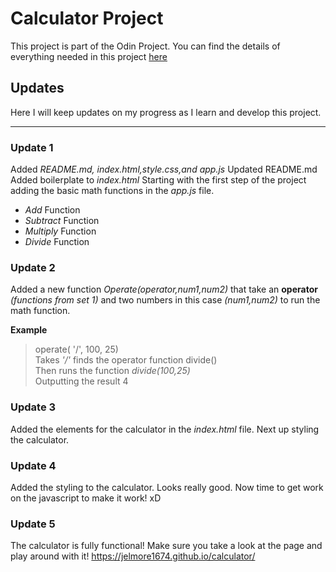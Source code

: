 <!-- @format -->

# Calculator Project

This project is part of the Odin Project. You can find the details of everything
needed in this project
[here](https://www.theodinproject.com/paths/foundations/courses/foundations/lessons/calculator)

## Updates

Here I will keep updates on my progress as I learn and develop this project.

---

### Update 1

Added _README.md, index.html,style.css,and app.js_ Updated README.md Added
boilerplate to _index.html_ Starting with the first step of the project adding
the basic math functions in the _app.js_ file.

-   _Add_ Function
-   _Subtract_ Function
-   _Multiply_ Function
-   _Divide_ Function

### Update 2

Added a new function _Operate(operator,num1,num2)_ that take an **operator**
_(functions from set 1)_ and two numbers in this case _(num1,num2)_ to run the
math function.

**Example**

> operate( '/', 100, 25) <br> Takes _'/'_ finds the operator function divide()
> <br> Then runs the function _divide(100,25)_ <br> Outputting the result 4

### Update 3

Added the elements for the calculator in the _index.html_ file. Next up styling
the calculator.

### Update 4

Added the styling to the calculator. Looks really good. Now time to get work on
the javascript to make it work! xD

### Update 5

The calculator is fully functional! Make sure you take a look at the page and
play around with it! https://jelmore1674.github.io/calculator/
